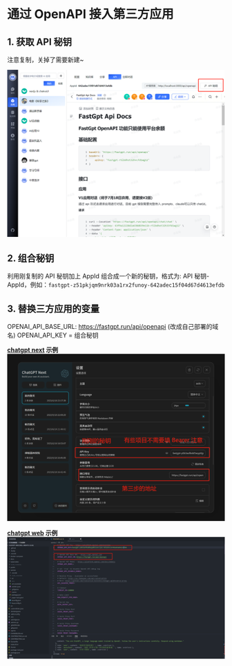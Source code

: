 # 通过 OpenAPI 接入第三方应用

## 1. 获取 API 秘钥

注意复制，关掉了需要新建~

![imgs](./img1.png)

## 2. 组合秘钥

利用刚复制的 API 秘钥加上 AppId 组合成一个新的秘钥，格式为: API 秘钥-AppId，例如：`fastgpt-z51pkjqm9nrk03a1rx2funoy-642adec15f04d67d4613efdb`

## 3. 替换三方应用的变量

OPENAI_API_BASE_URL: https://fastgpt.run/api/openapi (改成自己部署的域名)
OPENAI_API_KEY = 组合秘钥

**[chatgpt next](https://github.com/Yidadaa/ChatGPT-Next-Web) 示例**
![imgs](./chatgptnext.png)

**[chatgpt web](https://github.com/Chanzhaoyu/chatgpt-web) 示例**
![imgs](./chatgptweb.png)
